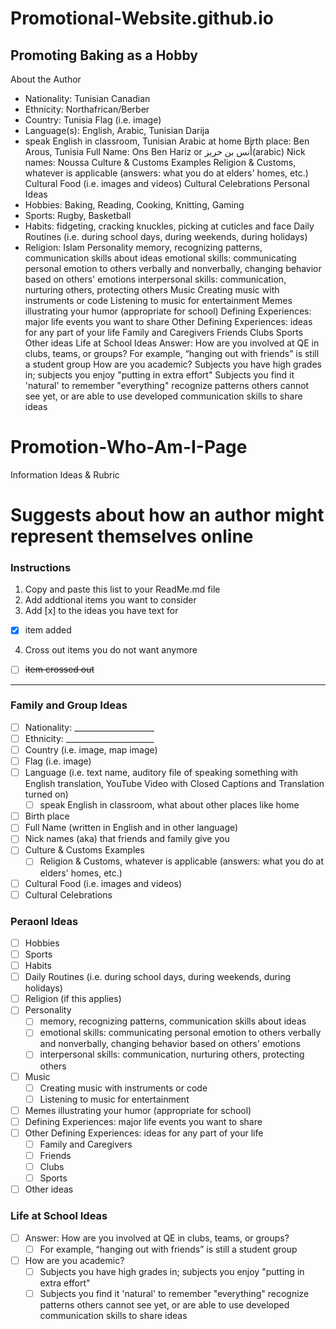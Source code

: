 # Promotional-Website.github.io
Promoting Baking as a Hobby
---
About the Author
 - Nationality: Tunisian Canadian
 - Ethnicity: Northafrican/Berber
 - Country: Tunisia
 Flag (i.e. image)
 - Language(s): English, Arabic, Tunisian Darija
- speak English in classroom, Tunisian Arabic at home
 Birth place: Ben Arous, Tunisia
 Full Name: Ons Ben Hariz or أُنس بن حريز(arabic)
 Nick names: Noussa
 Culture & Customs Examples
 Religion & Customs, whatever is applicable (answers: what you do at elders' homes, etc.)
 Cultural Food (i.e. images and videos)
 Cultural Celebrations
Personal Ideas
 - Hobbies: Baking, Reading, Cooking, Knitting, Gaming
 - Sports: Rugby, Basketball
 - Habits: fidgeting, cracking knuckles, picking at cuticles and face
 Daily Routines (i.e. during school days, during weekends, during holidays)
 - Religion: Islam
 Personality
 memory, recognizing patterns, communication skills about ideas
 emotional skills: communicating personal emotion to others verbally and nonverbally, changing behavior based on others' emotions
 interpersonal skills: communication, nurturing others, protecting others
 Music
 Creating music with instruments or code
 Listening to music for entertainment
 Memes illustrating your humor (appropriate for school)
 Defining Experiences: major life events you want to share
 Other Defining Experiences: ideas for any part of your life
 Family and Caregivers
 Friends
 Clubs
 Sports
 Other ideas
Life at School Ideas
 Answer: How are you involved at QE in clubs, teams, or groups?
 For example, “hanging out with friends” is still a student group
 How are you academic?
 Subjects you have high grades in; subjects you enjoy "putting in extra effort"
 Subjects you find it 'natural' to remember "everything" recognize patterns others cannot see yet, or are able to use developed communication skills to share ideas




 # Promotion-Who-Am-I-Page
Information Ideas &amp; Rubric

# Suggests about how an author might represent themselves online

### Instructions
1. Copy and paste this list to your ReadMe.md file 
2. Add addtional items you want to consider
3. Add [x] to the ideas you have text for
- [x] item added 
4. Cross out items you do not want anymore
- [ ] <del>item crossed out</del>

---

### Family and Group Ideas
- [ ] Nationality: ____________________
- [ ] Ethnicity: ______________________
- [ ] Country (i.e. image, map image)
- [ ] Flag (i.e. image)
- [ ] Language (i.e. text name, auditory file of speaking something with English translation, YouTube Video with Closed Captions and Translation turned on)
  - [ ] speak English in classroom, what about other places like home
- [ ] Birth place
- [ ] Full Name (written in English and in other language)
- [ ] Nick names (aka) that friends and family give you
- [ ] Culture & Customs Examples
  - [ ] Religion & Customs, whatever is applicable (answers: what you do at elders' homes, etc.)
- [ ] Cultural Food (i.e. images and videos)
- [ ] Cultural Celebrations

### Peraonl Ideas
- [ ] Hobbies
- [ ] Sports
- [ ] Habits
- [ ] Daily Routines (i.e. during school days, during weekends, during holidays)
- [ ] Religion (if this applies)
- [ ] Personality
  - [ ] memory, recognizing patterns, communication skills about ideas
  - [ ] emotional skills: communicating personal emotion to others verbally and nonverbally, changing behavior based on others' emotions
  - [ ] interpersonal skills: communication, nurturing others, protecting others
- [ ] Music
  - [ ] Creating music with instruments or code
  - [ ] Listening to music for entertainment
- [ ] Memes illustrating your humor (appropriate for school)
- [ ] Defining Experiences: major life events you want to share
- [ ] Other Defining Experiences: ideas for any part of your life
  - [ ] Family and Caregivers
  - [ ] Friends
  - [ ] Clubs
  - [ ] Sports
- [ ] Other ideas

### Life at School Ideas
- [ ] Answer: How are you involved at QE in clubs, teams, or groups?
  - [ ] For example, “hanging out with friends” is still a student group
- [ ] How are you academic?
  - [ ] Subjects you have high grades in; subjects you enjoy "putting in extra effort"
  - [ ] Subjects you find it 'natural' to remember "everything" recognize patterns others cannot see yet, or are able to use developed communication skills to share ideas